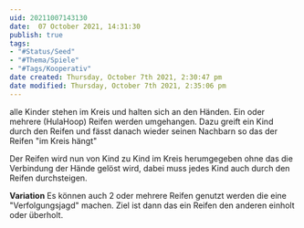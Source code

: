 ```yaml
---
uid: 20211007143130
date:  07 October 2021, 14:31:30
publish: true
tags:
- "#Status/Seed"
- "#Thema/Spiele"
- "#Tags/Kooperativ"
date created: Thursday, October 7th 2021, 2:30:47 pm
date modified: Thursday, October 7th 2021, 2:35:06 pm
---
```


alle Kinder stehen im Kreis und halten sich an den Händen.
Ein oder mehrere (HulaHoop) Reifen werden umgehangen. Dazu greift ein Kind durch den Reifen und fässt danach wieder seinen Nachbarn so das der Reifen "im Kreis hängt"

Der Reifen wird nun von Kind zu Kind im Kreis herumgegeben ohne das die Verbindung der Hände gelöst wird, dabei muss jedes Kind auch durch den Reifen durchsteigen.

**Variation**
Es können auch 2 oder mehrere Reifen genutzt werden die eine "Verfolgungsjagd" machen. Ziel ist dann das ein Reifen den anderen einholt oder überholt.

